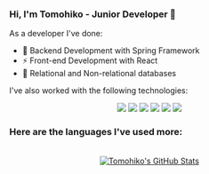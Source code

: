 ### Hi, I'm Tomohiko - Junior Developer 👋

As a developer I've done:

- 🌱 Backend Development with Spring Framework
- ⚡ Front-end Development with React
- :pencil: Relational and Non-relational databases

I've also worked with the following technologies:

<p align='center'>
  <img src="https://img.shields.io/badge/Spring-6DB33F?style=for-the-badge&logo=spring&logoColor=white" />
  <img src="https://img.shields.io/badge/React-61dafb?style=for-the-badge&logo=react&logoColor=white" />
  <img src="https://img.shields.io/badge/React_Native-20232A?style=for-the-badge&logo=react&logoColor=white" />
  <img src="https://img.shields.io/badge/MySQL-00000F?style=for-the-badge&logo=mysql&logoColor=white" />
  <img src="https://img.shields.io/badge/MongoDB-4EA94B?style=for-the-badge&logo=mongodb&logoColor=white" />
  <img src="https://img.shields.io/badge/Amazon_AWS-232F3E?style=for-the-badge&logo=amazon-aws&logoColor=white" />
</p>

<h3>Here are the languages I've used more:</h3>
<br>
<div align="center">
<a href="https://github.com/Tomohiko10615">
  <img align="center" src="https://github-readme-stats.vercel.app/api/top-langs/?username=Tomohiko10615&theme=dracula&count_private=true&hide=css,blade" alt="Tomohiko's GitHub Stats" />
</a>

<!--
**Tomohiko10615/TOmohiko10615** is a ✨ _special_ ✨ repository because its `README.md` (this file) appears on your GitHub profile.

Here are some ideas to get you started:

- 🔭 I’m currently working on ...
- 🌱 I’m currently learning ...
- 👯 I’m looking to collaborate on ...
- 🤔 I’m looking for help with ...
- 💬 Ask me about ...
- 📫 How to reach me: ...
- 😄 Pronouns: ...
- ⚡ Fun fact: ...
-->
